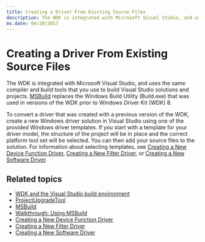 ```yaml
---
title: Creating a Driver From Existing Source Files
description: The WDK is integrated with Microsoft Visual Studio, and uses the same compiler and build tools that you use to build Visual Studio solutions and projects.
ms.date: 04/20/2017
---
```


# Creating a Driver From Existing Source Files

The WDK is integrated with Microsoft Visual Studio, and uses the same compiler and build tools that you use to build Visual Studio solutions and projects. [MSBuild](/visualstudio/msbuild/msbuild) replaces the Windows Build Utility (Build.exe) that was used in versions of the WDK prior to Windows Driver Kit (WDK) 8.

To convert a driver that was created with a previous version of the WDK, create a new Windows driver solution in Visual Studio using one of the provided Windows driver templates. If you start with a template for your driver model, the structure of the project will be in place and the correct platform tool set will be selected. You can then add your source files to the solution. For information about selecting templates, see [Creating a New Device Function Driver](creating-a-new-driver.md), [Creating a New Filter Driver](creating-a-new-filter-driver.md), or [Creating a New Software Driver](creating-a-new-software-driver.md).

## <span id="related_topics"></span>Related topics


* [WDK and the Visual Studio build environment](../devtest/wdk-and-visual-studio-build-environment.md)
* [ProjectUpgradeTool](../devtest/projectupgradetool.md)
* [MSBuild](/visualstudio/msbuild/msbuild)
* [Walkthrough: Using MSBuild](/visualstudio/msbuild/walkthrough-using-msbuild)
* [Creating a New Device Function Driver](creating-a-new-driver.md)
* [Creating a New Filter Driver](creating-a-new-filter-driver.md)
* [Creating a New Software Driver](creating-a-new-software-driver.md)
